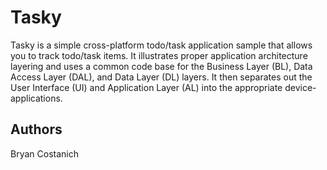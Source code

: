 Tasky
===========

Tasky is a simple cross-platform todo/task application sample that allows
you to track todo/task items. It illustrates proper application architecture
layering and uses a common code base for the Business Layer (BL), Data Access
Layer (DAL), and Data Layer (DL) layers. It then separates out the User
Interface (UI) and Application Layer (AL) into the appropriate device-applications.

Authors
-------

Bryan Costanich
